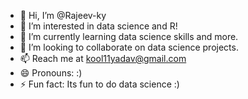 - 👋 Hi, I’m @Rajeev-ky
- 👀 I’m interested in data science and R!
- 🌱 I’m currently learning data science skills and more.
- 💞️ I’m looking to collaborate on data science projects. 
- 📫 Reach me at kool11yadav@gmail.com
- 😄 Pronouns: :)
- ⚡ Fun fact: Its fun to do data science :)

<!---
Rajeev-ky/Rajeev-ky is a ✨ special ✨ repository because its `README.md` (this file) appears on your GitHub profile.
You can click the Preview link to take a look at your changes.
--->
